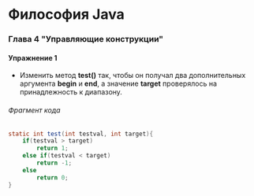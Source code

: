 # Философия Java
### Глава 4 "Управляющие конструкции"
#### Упражнение 1
* Изменить метод __test()__ так, чтобы он получал два дополнительных аргумента __begin__ и __end__, а значение __target__ проверялось на принадлежность к диапазону.
###### Фрагмент кода
```java
static int test(int testval, int target){
    if(testval > target)
        return 1;
    else if(testval < target)
        return -1;
    else
        return 0;
}
```
